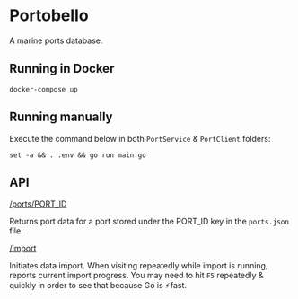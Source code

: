 # Portobello
A marine ports database.

## Running in Docker
```
docker-compose up
```

## Running manually
Execute the command below in both `PortService` & `PortClient` folders:
```
set -a && . .env && go run main.go
```

## API
[/ports/PORT_ID](http://localhost/ports/UAODS)

Returns port data for a port stored under the PORT_ID key in the `ports.json` file.

[/import](http://localhost/import)

Initiates data import. When visiting repeatedly while import is running, reports current import progress. You may need to hit `F5` repeatedly & quickly in order to see that because Go is ⚡fast.
